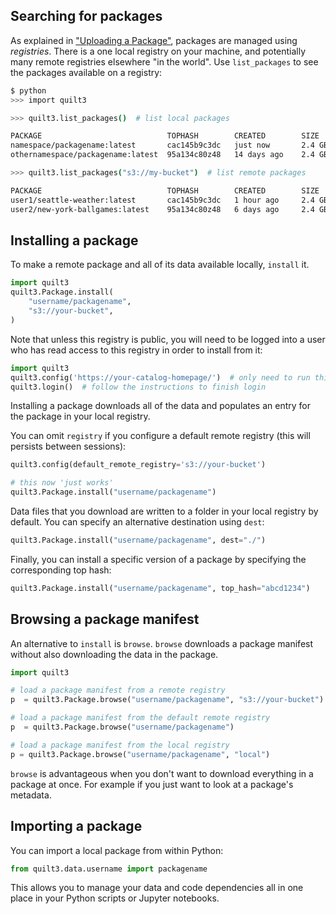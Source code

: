 ## Searching for packages

As explained in ["Uploading a Package"](Uploading%20a%20Package.md), packages are managed using *registries*. There is a one local registry on your machine, and potentially many remote registries elsewhere "in the world". Use `list_packages` to see the packages available on a registry:

```bash
$ python
>>> import quilt3

>>> quilt3.list_packages()  # list local packages

PACKAGE                            TOPHASH        CREATED        SIZE
namespace/packagename:latest       cac145b9c3dc   just now       2.4 GB
othernamespace/packagename:latest  95a134c80z48   14 days ago    2.4 GB

>>> quilt3.list_packages("s3://my-bucket")  # list remote packages

PACKAGE                            TOPHASH        CREATED        SIZE
user1/seattle-weather:latest       cac145b9c3dc   1 hour ago     2.4 GB
user2/new-york-ballgames:latest    95a134c80z48   6 days ago     2.4 GB
```

## Installing a package

To make a remote package and all of its data available locally, `install` it.

```python
import quilt3
quilt3.Package.install(
    "username/packagename",
    "s3://your-bucket",
)
```

Note that unless this registry is public, you will need to be logged into a user who has read access to this registry in order to install from it:

```python
import quilt3
quilt3.config('https://your-catalog-homepage/')  # only need to run this once
quilt3.login()  # follow the instructions to finish login
```

Installing a package downloads all of the data and populates an entry for the package in your local registry.

You can omit `registry` if you configure a default remote registry (this will persists between sessions):

```python
quilt3.config(default_remote_registry='s3://your-bucket')

# this now 'just works'
quilt3.Package.install("username/packagename")
```

Data files that you download are written to a folder in your local registry by default. You can specify an alternative destination using `dest`:

```python
quilt3.Package.install("username/packagename", dest="./")
```

Finally, you can install a specific version of a package by specifying the corresponding top hash:

```python
quilt3.Package.install("username/packagename", top_hash="abcd1234")
```

## Browsing a package manifest

An alternative to `install` is `browse`. `browse` downloads a package manifest without also downloading the data in the package.

```python
import quilt3

# load a package manifest from a remote registry
p  = quilt3.Package.browse("username/packagename", "s3://your-bucket")

# load a package manifest from the default remote registry
p  = quilt3.Package.browse("username/packagename")

# load a package manifest from the local registry
p = quilt3.Package.browse("username/packagename", "local")
```

`browse` is advantageous when you don't want to download everything in a package at once. For example if you just want to look at a package's metadata.

## Importing a package

You can import a local package from within Python:

```python
from quilt3.data.username import packagename
```

This allows you to manage your data and code dependencies all in one place in your Python scripts or Jupyter notebooks.
